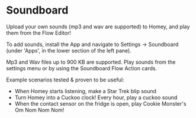 # Soundboard

Upload your own sounds (mp3 and wav are supported) to Homey, and play them from the Flow Editor!

To add sounds, install the App and navigate to Settings → Soundboard (under 'Apps', in the lower section of the left pane).

Mp3 and Wav files up to 900 KB are supported. Play sounds from the settings menu or by using the Soundboard Flow Action cards.

Example scenarios tested & proven to be useful:

* When Homey starts listening, make a Star Trek blip sound
* Turn Homey into a Cuckoo clock! Every hour, play a cuckoo sound
* When the contact sensor on the fridge is open, play Cookie Monster's Om Nom Nom Nom!

